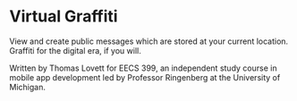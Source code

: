 Virtual Graffiti
================

View and create public messages which are stored at your current location.
Graffiti for the digital era, if you will.


Written by Thomas Lovett for EECS 399, an independent study course in mobile app development led by Professor Ringenberg at the University of Michigan.